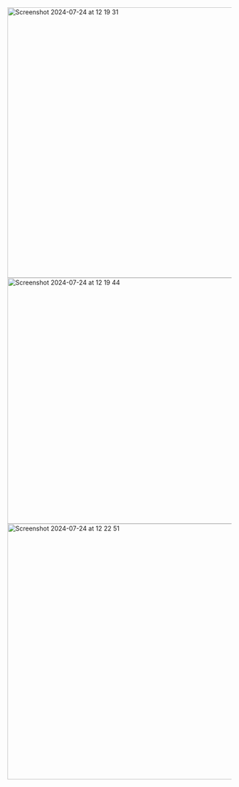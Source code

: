 
<img width="607" alt="Screenshot 2024-07-24 at 12 19 31" src="https://github.com/user-attachments/assets/c2b5f125-b2ab-4b6b-a0eb-cb0a0b5c48e4">
<img width="552" alt="Screenshot 2024-07-24 at 12 19 44" src="https://github.com/user-attachments/assets/3075ebc2-a0f7-4598-95b4-48947a2c3206">
<img width="574" alt="Screenshot 2024-07-24 at 12 22 51" src="https://github.com/user-attachments/assets/12821877-b181-4dc2-a728-6b305186b3ab">
